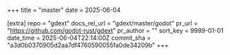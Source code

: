 +++
title = "master"
date = 2025-06-04

[extra]
repo = "gdext"
docs_rel_url = "gdext/master/godot"
pr_url = "https://github.com/godot-rust/gdext"
pr_author = ""
sort_key = 9999-01-01
date_time = 2025-06-04T22:14:00Z
commit_sha = "a3d0b0370905d2aa7df4760590055fa0de34209b"
+++


